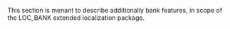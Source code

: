 This section is menant to describe additionally bank features, in scope of the LOC_BANK extended localization package.